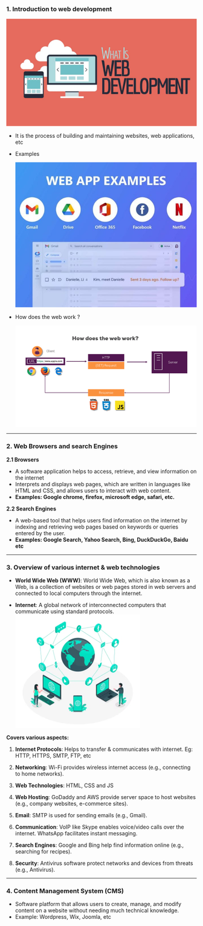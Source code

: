 ### 1. Introduction to web development

![what is web development](./assets/What-Is-Web-Development.webp)

- It is the process of building and maintaining websites, web applications, etc

- Examples

  ![Examples of web applications](./assets/web-app-examples.jpg)

- How does the web work ?

  ![How does the web work?](./assets/how-the-web-works.png)

<hr/>

### 2. Web Browsers and search Engines

**2.1 Browsers**

- A software application helps to access, retrieve, and view information on the internet
- Interprets and displays web pages, which are written in languages like HTML and CSS, and allows users to interact with web content.
- **Examples: Google chrome, firefox, microsoft edge, safari, etc.**

**2.2 Search Engines**

- A web-based tool that helps users find information on the internet by indexing and retrieving web pages based on keywords or queries entered by the user.
- **Examples: Google Search, Yahoo Search, Bing, DuckDuckGo, Baidu etc**

<hr/>

### 3. Overview of various internet & web technologies

- **World Wide Web (WWW)**:
  World Wide Web, which is also known as a Web, is a collection of websites or web
  pages stored in web servers and connected to local computers through the internet.

- **Internet**: A global network of interconnected computers that communicate using standard protocols.
  ![internet](./assets/internet.png)

**Covers various aspects:**

1. **Internet Protocols**:
   Helps to transfer & communicates with internet. Eg: HTTP, HTTPS, SMTP, FTP, etc

2. **Networking**: Wi-Fi provides wireless internet access (e.g., connecting to home networks).

3. **Web Technologies**:
   HTML, CSS and JS

4. **Web Hosting**: GoDaddy and AWS provide server space to host websites (e.g., company websites, e-commerce sites).

5. **Email**: SMTP is used for sending emails (e.g., Gmail).

6. **Communication**: VoIP like Skype enables voice/video calls over the internet. WhatsApp facilitates instant messaging.

7. **Search Engines**: Google and Bing help find information online (e.g., searching for recipes).

8. **Security**: Antivirus software protect networks and devices from threats (e.g., Antivirus).

<hr/>

### 4. Content Management System (CMS)

- Software platform that allows users to create, manage, and modify content on a website without needing much technical knowledge.
- Example: Wordpress, Wix, Joomla, etc
